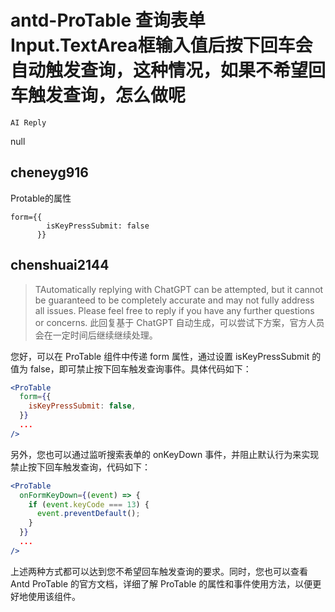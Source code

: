 # antd-ProTable 查询表单Input.TextArea框输入值后按下回车会自动触发查询，这种情况，如果不希望回车触发查询，怎么做呢

`AI Reply`

null

## cheneyg916

Protable的属性

```
form={{
        isKeyPressSubmit: false
      }}
```

## chenshuai2144

> TAutomatically replying with ChatGPT can be attempted, but it cannot be guaranteed to be completely accurate and may not fully address all issues. Please feel free to reply if you have any further questions or concerns.
> 此回复基于 ChatGPT 自动生成，可以尝试下方案，官方人员会在一定时间后继续继续处理。

您好，可以在 ProTable 组件中传递 form 属性，通过设置 isKeyPressSubmit 的值为 false，即可禁止按下回车触发查询事件。具体代码如下：

```jsx
<ProTable
  form={{
    isKeyPressSubmit: false,
  }}
  ...
/>
```

另外，您也可以通过监听搜索表单的 onKeyDown 事件，并阻止默认行为来实现禁止按下回车触发查询，代码如下：

```jsx
<ProTable
  onFormKeyDown={(event) => {
    if (event.keyCode === 13) {
      event.preventDefault();
    }
  }}
  ...
/>
```

上述两种方式都可以达到您不希望回车触发查询的要求。同时，您也可以查看 Antd ProTable 的官方文档，详细了解 ProTable 的属性和事件使用方法，以便更好地使用该组件。
